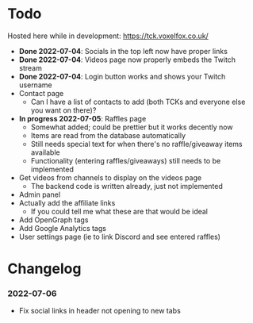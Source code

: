 # Todo

Hosted here while in development: <https://tck.voxelfox.co.uk/>
* **Done 2022-07-04**: Socials in the top left now have proper links
* **Done 2022-07-04**: Videos page now properly embeds the Twitch stream
* **Done 2022-07-04**: Login button works and shows your Twitch username
* Contact page
    * Can I have a list of contacts to add (both TCKs and everyone else you want on there)?
* **In progress 2022-07-05**: Raffles page
    * Somewhat added; could be prettier but it works decently now
    * Items are read from the database automatically
    * Still needs special text for when there's no raffle/giveaway items available
    * Functionality (entering raffles/giveaways) still needs to be implemented
* Get videos from channels to display on the videos page
    * The backend code is written already, just not implemented
* Admin panel
* Actually add the affiliate links
    * If you could tell me what these are that would be ideal
* Add OpenGraph tags
* Add Google Analytics tags
* User settings page (ie to link Discord and see entered raffles)

# Changelog

### 2022-07-06

* Fix social links in header not opening to new tabs
